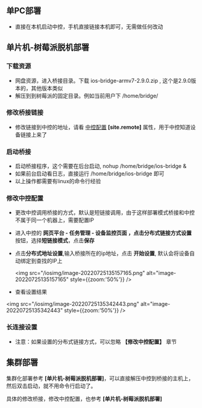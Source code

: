 



## 单PC部署

- 直接在本机启动中控，手机直接链接本机即可，无需做任何改动





## 单片机-树莓派脱机部署



### 下载资源

- 网盘资源，进入桥接目录。下载 ios-bridge-armv7-2.9.0.zip , 这个是2.9.0版本的，其他版本类似
- 解压到到树莓派的固定目录。例如当前用户下 /home/bridge/



### 修改桥接链接

- 修改链接到中控的地址，请看 [中控配置](/zh-cn/advance/centerconfig) **[site.remote]** 属性，用于中控知道设备链接上来了

### 启动桥接

- 启动桥接程序，这个需要在后台启动, nohup /home/bridge/ios-bridge &
- 如果前台启动看日志，直接运行 /home/bridge/ios-bridge 即可
- 以上操作都需要有linux的命令行经验

### 修改中控配置

- 更改中控调用桥接的方式，默认是短链接调用，由于这样部署模式桥接和中控不属于同一个机器上，需要配置IP

- 进入中控的 **网页平台 - 任务管理 - 设备监控页面 **，点击**分布式链接方式设置**按钮，选择**短链接模式**，点击**保存**

- 点击**分布式地址设置**,输入桥接所在的ip地址，点击 **开始设置**, 默认会将设备自动绑定到查找的IP上

  <img src="/iosimg/image-20220725135157165.png" alt="image-20220725135157165" style={{zoom:'50%'}} />

- 查看设置结果

<img src="/iosimg/image-20220725135342443.png" alt="image-20220725135342443" style={{zoom:'50%'}} />



### 长连接设置

- 注意：如果设置的分布式链接方式，可以忽略 **【修改中控配置】** 章节



## 集群部署

集群化部署参考 **[单片机-树莓派脱机部署]**，可以直接解压中控到桥接的主机上，然后双击启动，就不用命令行启动了。

具体的修改桥接，修改中控配置，也参考 **[单片机-树莓派脱机部署]**



